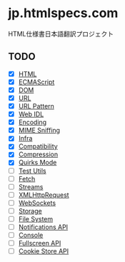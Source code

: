 # jp.htmlspecs.com
HTML仕様書日本語翻訳プロジェクト

## TODO

- [x] [HTML](https://jp.htmlspecs.com/)
- [x] [ECMAScript](https://ecma262.com/jp)
- [x] [DOM](https://jp.htmlspecs.com/dom/)
- [x] [URL](https://jp.htmlspecs.com/url/)
- [x] [URL Pattern](https://jp.htmlspecs.com/urlpattern/)
- [x] [Web IDL](https://jp.htmlspecs.com/webidl/)
- [x] [Encoding](https://jp.htmlspecs.com/encoding/)
- [x] [MIME Sniffing](https://jp.htmlspecs.com/mimesniff/)
- [x] [Infra](https://jp.htmlspecs.com/infra/)
- [x] [Compatibility](https://jp.htmlspecs.com/compat/)
- [x] [Compression](https://jp.htmlspecs.com/compression/)
- [x] [Quirks Mode](https://jp.htmlspecs.com/quirks/)
- [ ] [Test Utils](https://jp.htmlspecs.com/testutils/)
- [ ] [Fetch](https://jp.htmlspecs.com/fetch/)
- [ ] [Streams](https://jp.htmlspecs.com/streams/)
- [ ] [XMLHttpRequest](https://jp.htmlspecs.com/xhr/)
- [ ] [WebSockets](https://jp.htmlspecs.com/websockets/)
- [ ] [Storage](https://jp.htmlspecs.com/storage/)
- [ ] [File System](https://jp.htmlspecs.com/fs/)
- [ ] [Notifications API](https://jp.htmlspecs.com/notifications/)
- [ ] [Console](https://jp.htmlspecs.com/console/)
- [ ] [Fullscreen API](https://jp.htmlspecs.com/fullscreen/)
- [ ] [Cookie Store API](https://jp.htmlspecs.com/cookiestore/)